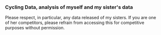 ### Cycling Data, analysis of myself and my sister's data
Please respect, in particular, any data released of my sisters. 
If you are one of her competitors, please refrain from accessing this for competitive purposes without permission.
